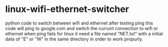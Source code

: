 # linux-wifi-ethernet-switcher
python code to switch between wifi and ethernet after testing ping
this code will ping to google.com and switch the currunt connection to wifi or ethernet when ping fails for linux
it need a file named "NET.txt" with a initial data of "E" or "W" in the same directory in order to work propurly.
